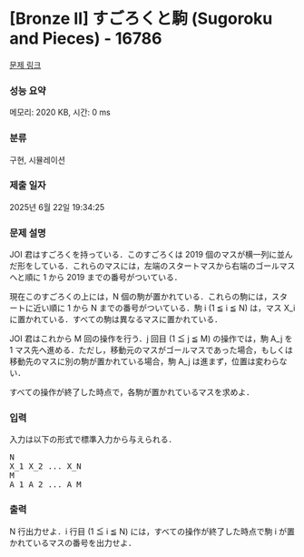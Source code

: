 # [Bronze II] すごろくと駒 (Sugoroku and Pieces) - 16786 

[문제 링크](https://www.acmicpc.net/problem/16786) 

### 성능 요약

메모리: 2020 KB, 시간: 0 ms

### 분류

구현, 시뮬레이션

### 제출 일자

2025년 6월 22일 19:34:25

### 문제 설명

<p>JOI 君はすごろくを持っている．このすごろくは 2019 個のマスが横一列に並んだ形をしている．これらのマスには，左端のスタートマスから右端のゴールマスへと順に 1 から 2019 までの番号がついている．</p>

<p>現在このすごろくの上には，N 個の駒が置かれている．これらの駒には，スタートに近い順に 1 から N までの番号がついている．駒 i (1 ≦ i ≦ N) は，マス X_i に置かれている．すべての駒は異なるマスに置かれている．</p>

<p>JOI 君はこれから M 回の操作を行う．j 回目 (1 ≦ j ≦ M) の操作では，駒 A_j を 1 マス先へ進める．ただし，移動元のマスがゴールマスであった場合，もしくは移動先のマスに別の駒が置かれている場合，駒 A_j は進まず，位置は変わらない．</p>

<p>すべての操作が終了した時点で，各駒が置かれているマスを求めよ．</p>

### 입력 

 <p>入力は以下の形式で標準入力から与えられる．</p>

<pre>N
X_1 X_2 ... X_N
M
A_1 A_2 ... A_M</pre>

### 출력 

 <p>N 行出力せよ．i 行目 (1 ≦ i ≦ N) には，すべての操作が終了した時点で駒 i が置かれているマスの番号を出力せよ．</p>

